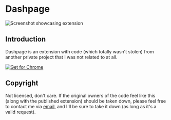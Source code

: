 # Dashpage
![Screenshot showcasing extension](https://lh3.googleusercontent.com/K0Z4DmgfDtRd97_AStut0cOMP1dVKup2rK2W34fGpr1I7joZ4nq2t_ZM2QLWocR0bMZW_H6zZFdrwp632Y3DkX_N=s1280-w1280-h800)
## Introduction

Dashpage is an extension with code (which totally wasn't stolen) from another private project that I was not related to at all.

<a href="https://chromewebstore.google.com/detail/dashpage/homiopcablkjjeneiaeomclcedoghldl">![Get for Chrome](https://user-images.githubusercontent.com/585534/107280622-91a8ea80-6a26-11eb-8d07-77c548b28665.png)</a>

## Copyright
Not licensed, don't care. If the original owners of the code feel like this (along with the published extension) should be taken down, please feel free to contact me via [email](mailto:marco@marcopisco.com), and I'll be sure to take it down (as long as it's a valid request).
